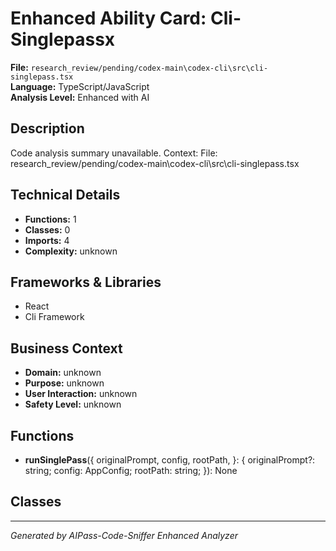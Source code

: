 # Enhanced Ability Card: Cli-Singlepassx

**File:** `research_review/pending/codex-main\codex-cli\src\cli-singlepass.tsx`  
**Language:** TypeScript/JavaScript  
**Analysis Level:** Enhanced with AI

## Description

Code analysis summary unavailable. Context: File: research_review/pending/codex-main\codex-cli\src\cli-singlepass.tsx

## Technical Details

- **Functions:** 1
- **Classes:** 0
- **Imports:** 4
- **Complexity:** unknown


## Frameworks & Libraries

- React
- Cli Framework



## Business Context

- **Domain:** unknown
- **Purpose:** unknown
- **User Interaction:** unknown
- **Safety Level:** unknown






## Functions

- **runSinglePass**({
  originalPrompt,
  config,
  rootPath,
}: {
  originalPrompt?: string;
  config: AppConfig;
  rootPath: string;
}): None

## Classes



---
*Generated by AIPass-Code-Sniffer Enhanced Analyzer*
